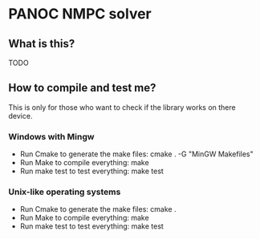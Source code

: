 # PANOC NMPC solver
## What is this?
TODO

## How to compile and test me?
This is only for those who want to check if the library works on there device. 
### Windows with Mingw 
- Run Cmake to generate the make files: cmake . -G "MinGW Makefiles"
- Run Make to compile everything: make
- Run make test to test everything: make test

### Unix-like operating systems
- Run Cmake to generate the make files: cmake .
- Run Make to compile everything: make
- Run make test to test everything: make test